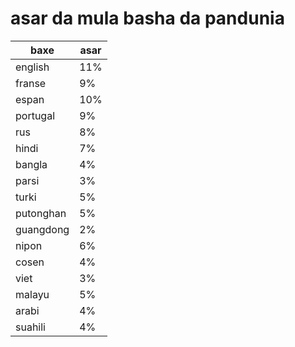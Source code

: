 # asar da mula basha da pandunia

| baxe  | asar |
|-------|--------|
| english | 11% |
| franse | 9% |
| espan | 10% |
| portugal | 9% |
| rus | 8% |
| hindi | 7% |
| bangla | 4% |
| parsi | 3% |
| turki | 5% |
| putonghan | 5% |
| guangdong | 2% |
| nipon | 6% |
| cosen | 4% |
| viet | 3% |
| malayu | 5% |
| arabi | 4% |
| suahili | 4% |
